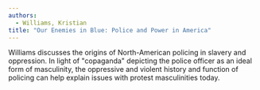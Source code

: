 ```yaml
---
authors:
  - Williams, Kristian
title: "Our Enemies in Blue: Police and Power in America"
---
```


Williams discusses the origins of North-American policing in slavery
and oppression.  In light of "copaganda" depicting the police officer
as an ideal form of masculinity, the oppressive and violent history
and function of policing can help explain issues with protest
masculinities today.
